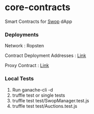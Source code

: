 # core-contracts

Smart Contracts for [Swop](https://swop-v1.surge.sh) dApp 

### Deployments

Network : Ropsten

Contract Deployment Addresses : [Link](https://github.com/swop-io/core-contracts/blob/master/ropsten_deployment_details.txt)

Proxy Contract : [Link](https://ropsten.etherscan.io/address/0xADae430656F2f58D3b99dd35A6f10E7c5345B45e)

### Local Tests

1. Run ganache-cli -d
2. truffle test or single tests
3. truffle test test/SwopManager.test.js
4. truffle test test/Auctions.test.js
